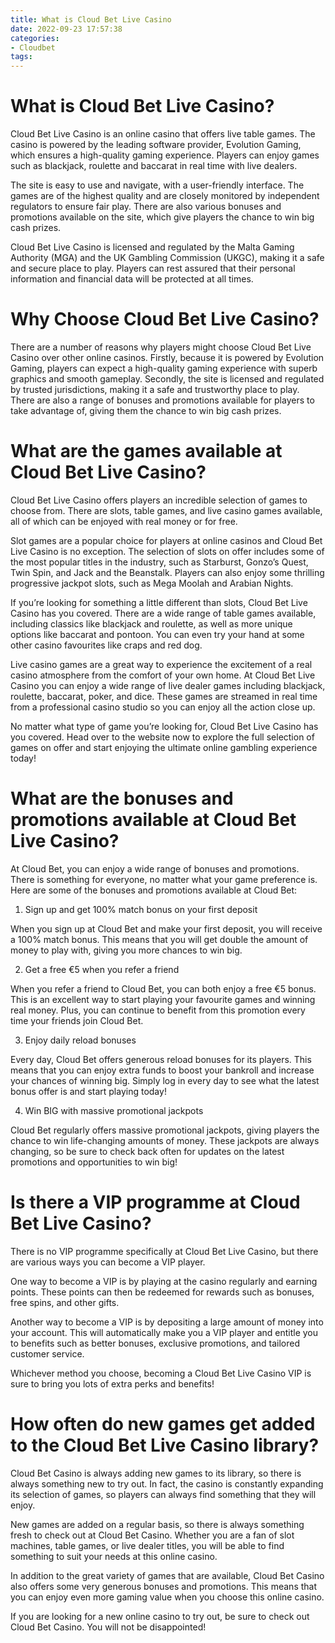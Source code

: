 ```yaml
---
title: What is Cloud Bet Live Casino
date: 2022-09-23 17:57:38
categories:
- Cloudbet
tags:
---
```



#  What is Cloud Bet Live Casino?

Cloud Bet Live Casino is an online casino that offers live table games. The casino is powered by the leading software provider, Evolution Gaming, which ensures a high-quality gaming experience. Players can enjoy games such as blackjack, roulette and baccarat in real time with live dealers.

The site is easy to use and navigate, with a user-friendly interface. The games are of the highest quality and are closely monitored by independent regulators to ensure fair play. There are also various bonuses and promotions available on the site, which give players the chance to win big cash prizes.

Cloud Bet Live Casino is licensed and regulated by the Malta Gaming Authority (MGA) and the UK Gambling Commission (UKGC), making it a safe and secure place to play. Players can rest assured that their personal information and financial data will be protected at all times.

# Why Choose Cloud Bet Live Casino?

There are a number of reasons why players might choose Cloud Bet Live Casino over other online casinos. Firstly, because it is powered by Evolution Gaming, players can expect a high-quality gaming experience with superb graphics and smooth gameplay. Secondly, the site is licensed and regulated by trusted jurisdictions, making it a safe and trustworthy place to play. There are also a range of bonuses and promotions available for players to take advantage of, giving them the chance to win big cash prizes.

#  What are the games available at Cloud Bet Live Casino?

Cloud Bet Live Casino offers players an incredible selection of games to choose from. There are slots, table games, and live casino games available, all of which can be enjoyed with real money or for free.

Slot games are a popular choice for players at online casinos and Cloud Bet Live Casino is no exception. The selection of slots on offer includes some of the most popular titles in the industry, such as Starburst, Gonzo’s Quest, Twin Spin, and Jack and the Beanstalk. Players can also enjoy some thrilling progressive jackpot slots, such as Mega Moolah and Arabian Nights.

If you’re looking for something a little different than slots, Cloud Bet Live Casino has you covered. There are a wide range of table games available, including classics like blackjack and roulette, as well as more unique options like baccarat and pontoon. You can even try your hand at some other casino favourites like craps and red dog.

Live casino games are a great way to experience the excitement of a real casino atmosphere from the comfort of your own home. At Cloud Bet Live Casino you can enjoy a wide range of live dealer games including blackjack, roulette, baccarat, poker, and dice. These games are streamed in real time from a professional casino studio so you can enjoy all the action close up.

No matter what type of game you’re looking for, Cloud Bet Live Casino has you covered. Head over to the website now to explore the full selection of games on offer and start enjoying the ultimate online gambling experience today!

#  What are the bonuses and promotions available at Cloud Bet Live Casino?

At Cloud Bet, you can enjoy a wide range of bonuses and promotions. There is something for everyone, no matter what your game preference is. Here are some of the bonuses and promotions available at Cloud Bet:

1. Sign up and get 100% match bonus on your first deposit

When you sign up at Cloud Bet and make your first deposit, you will receive a 100% match bonus. This means that you will get double the amount of money to play with, giving you more chances to win big.

2. Get a free €5 when you refer a friend

When you refer a friend to Cloud Bet, you can both enjoy a free €5 bonus. This is an excellent way to start playing your favourite games and winning real money. Plus, you can continue to benefit from this promotion every time your friends join Cloud Bet.

3. Enjoy daily reload bonuses

Every day, Cloud Bet offers generous reload bonuses for its players. This means that you can enjoy extra funds to boost your bankroll and increase your chances of winning big. Simply log in every day to see what the latest bonus offer is and start playing today!

4. Win BIG with massive promotional jackpots

Cloud Bet regularly offers massive promotional jackpots, giving players the chance to win life-changing amounts of money. These jackpots are always changing, so be sure to check back often for updates on the latest promotions and opportunities to win big!

#  Is there a VIP programme at Cloud Bet Live Casino?

There is no VIP programme specifically at Cloud Bet Live Casino, but there are various ways you can become a VIP player.

One way to become a VIP is by playing at the casino regularly and earning points. These points can then be redeemed for rewards such as bonuses, free spins, and other gifts.

Another way to become a VIP is by depositing a large amount of money into your account. This will automatically make you a VIP player and entitle you to benefits such as better bonuses, exclusive promotions, and tailored customer service.

Whichever method you choose, becoming a Cloud Bet Live Casino VIP is sure to bring you lots of extra perks and benefits!

#  How often do new games get added to the Cloud Bet Live Casino library?

Cloud Bet Casino is always adding new games to its library, so there is always something new to try out. In fact, the casino is constantly expanding its selection of games, so players can always find something that they will enjoy.

New games are added on a regular basis, so there is always something fresh to check out at Cloud Bet Casino. Whether you are a fan of slot machines, table games, or live dealer titles, you will be able to find something to suit your needs at this online casino.

In addition to the great variety of games that are available, Cloud Bet Casino also offers some very generous bonuses and promotions. This means that you can enjoy even more gaming value when you choose this online casino.

If you are looking for a new online casino to try out, be sure to check out Cloud Bet Casino. You will not be disappointed!